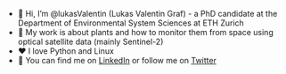 - 👋 Hi, I’m @lukasValentin (Lukas Valentin Graf) - a PhD candidate at the Department of Environmental System Sciences at ETH Zurich 
- 🌱 My work is about plants and how to monitor them from space using optical satellite data (mainly Sentinel-2)
- ❤️ I love Python and Linux
- 🔗 You can find me on [LinkedIn](https://ch.linkedin.com/in/lukas-graf-42a63018a) or follow me on [Twitter]()

<!---
lukasValentin/lukasValentin is a ✨ special ✨ repository because its `README.md` (this file) appears on your GitHub profile.
You can click the Preview link to take a look at your changes.
--->
